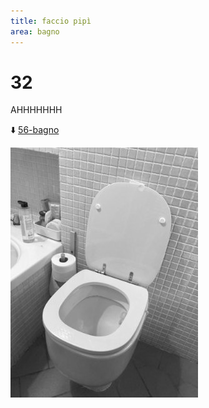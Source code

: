 ```yaml
---
title: faccio pipì
area: bagno
---
```

# 32
AHHHHHHH

⬇️ [56-bagno](56-bagno.md)

![foto_141](_assets/preview/foto_141.jpg)